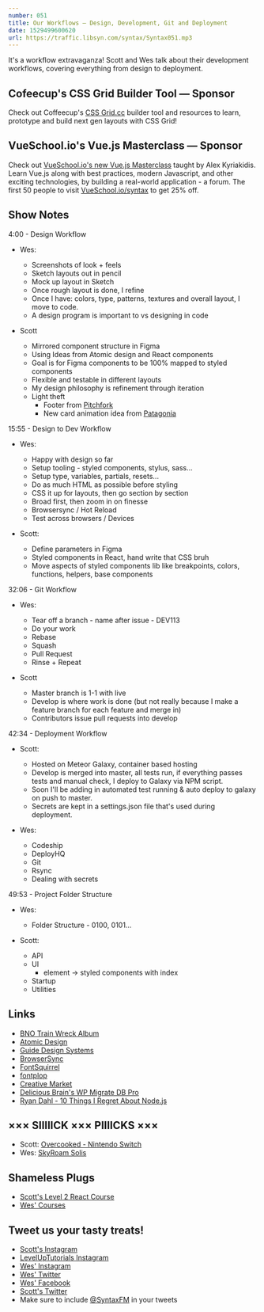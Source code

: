 ```yaml
---
number: 051
title: Our Workflows — Design, Development, Git and Deployment
date: 1529499600620
url: https://traffic.libsyn.com/syntax/Syntax051.mp3
---
```


It's a workflow extravaganza! Scott and Wes talk about their development workflows, covering everything from design to deployment.

## Cofeecup's CSS Grid Builder Tool — Sponsor

Check out Coffeecup's [CSS Grid.cc](https://cssgrid.cc/) builder tool and resources to learn, prototype and build next gen layouts with CSS Grid!

## VueSchool.io's Vue.js Masterclass — Sponsor
Check out [VueSchool.io's new Vue.js Masterclass](https://vueschool.io/) taught by Alex Kyriakidis. Learn Vue.js along with best practices, modern Javascript, and other exciting technologies, by building a real-world application - a forum. The first 50 people to visit [VueSchool.io/syntax](https://vueschool.io/syntax) to get 25% off.

## Show Notes

4:00 - Design Workflow

* Wes:
  * Screenshots of look + feels
  * Sketch layouts out in pencil
  * Mock up layout in Sketch
  * Once rough layout is done, I refine
  * Once I have: colors, type, patterns, textures and overall layout, I move to code.
  * A design program is important to vs designing in code

* Scott
  * Mirrored component structure in Figma
  * Using Ideas from Atomic design and React components
  * Goal is for Figma components to be 100% mapped to styled components
  * Flexible and testable in different layouts
  * My design philosophy is refinement through iteration
  * Light theft
    * Footer from [Pitchfork](https://pitchfork.com/)
    * New card animation idea from [Patagonia](http://www.patagonia.com/)

15:55 - Design to Dev Workflow

* Wes:
  * Happy with design so far
  * Setup tooling - styled components, stylus, sass...
  * Setup type, variables, partials, resets...
  * Do as much HTML as possible before styling
  * CSS it up for layouts, then go section by section
  * Broad first, then zoom in on finesse
  * Browsersync / Hot Reload
  * Test across browsers / Devices

* Scott:
  * Define parameters in Figma
  * Styled components in React, hand write that CSS bruh
  * Move aspects of styled components lib like breakpoints, colors, functions, helpers, base components

32:06 - Git Workflow

* Wes:
  * Tear off a branch - name after issue - DEV113
  * Do your work
  * Rebase
  * Squash
  * Pull Request
  * Rinse + Repeat

* Scott
  * Master branch is 1-1 with live
  * Develop is where work is done (but not really because I make a feature branch for each feature and merge in)
  * Contributors issue pull requests into develop

42:34 - Deployment Workflow

* Scott:
  * Hosted on Meteor Galaxy, container based hosting
  * Develop is merged into master, all tests run, if everything passes tests and manual check, I deploy to Galaxy via NPM script.
  * Soon I'll be adding in automated test running & auto deploy to galaxy on push to master.
  * Secrets are kept in a settings.json file that's used during deployment.

* Wes:
  * Codeship
  * DeployHQ
  * Git
  * Rsync
  * Dealing with secrets

49:53 - Project Folder Structure

* Wes:
  * Folder Structure - 0100, 0101…

* Scott:
  * API
  * UI
    * element -> styled components with index
  * Startup
  * Utilities

## Links

* [BNO Train Wreck Album](https://upload.wikimedia.org/wikipedia/en/thumb/3/33/BNO-trainwreck_cover.jpg/220px-BNO-trainwreck_cover.jpg)
* [Atomic Design](http://bradfrost.com/blog/post/atomic-web-design/)
* [Guide Design Systems](https://www.invisionapp.com/blog/guide-to-design-systems/)
* [BrowserSync](https://browsersync.io/)
* [FontSquirrel](https://www.fontsquirrel.com/)
* [fontplop](https://www.fontplop.com/)
* [Creative Market](https://creativemarket.com/)
* [Delicious Brain's WP Migrate DB Pro](https://deliciousbrains.com/wp-migrate-db-pro/)
* [Ryan Dahl - 10 Things I Regret About Node.js](https://www.youtube.com/watch?v=M3BM9TB-8yA)

## ××× SIIIIICK ××× PIIIICKS ×××

* Scott: [Overcooked - Nintendo Switch](https://www.nintendo.com/games/detail/overcooked-special-edition-switch)
* Wes: [SkyRoam Solis](https://www.skyroam.com?rfsn=1346968.ac598)

## Shameless Plugs

* [Scott's Level 2 React Course](https://LevelUpTutorials.com/store)
* [Wes' Courses](https://wesbos.com/courses)

## Tweet us your tasty treats!

* [Scott's Instagram](https://www.instagram.com/stolinski/)
* [LevelUpTutorials Instagram](https://www.instagram.com/LevelUpTutorials/)
* [Wes' Instagram](https://www.instagram.com/wesbos/)
* [Wes' Twitter](https://twitter.com/wesbos)
* [Wes' Facebook](https://www.facebook.com/wesbos.developer)
* [Scott's Twitter](https://twitter.com/stolinski)
* Make sure to include [@SyntaxFM](https://twitter.com/SyntaxFM) in your tweets
